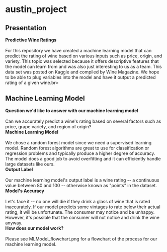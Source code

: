 # austin_project

## Presentation

**Predictive Wine Ratings**<br><br>
For this repository we have created a machine learning model that can predict the rating of wine based on various inputs such as price, origin, and variety. This topic was selected because it offers descriptive features that the model can learn from and was also just interesting to us as a team. This data set was posted on Kaggle and compiled by Wine Magazine. We hope to be able to plug variables into the model and have it output a predicted rating of a given wine.br><br>

## Machine Learning Model

**Question we'd like to answer with our machine learning model**<br><br>
Can we accurately predict a wine's rating based on several factors such as price, grape variety, and region of origin?<br>
**Machine Learning Model**<br><br>
We chose a random forest model since we need a supervised learning model. Random forest algorithms are great to use for classification or regression problems and typically produce a higher degree of accuracy. The model does a good job to avoid overfitting and it can efficiently handle large datasets like ours.<br>
**Output Label**<br><br>
Our machine learning model's output label is a wine rating -- a continuous value between 80 and 100 -- otherwise known as "points" in the dataset.<br> 
**Model's Accuracy**<br><br>
Let's face it -- no one will die if they drink a glass of wine that is rated inaccurately. If our model predicts some vintages to rate below their actual rating, it will be unfortunate. The consumer may notice and be unhappy. However, it's possible that the consumer will not notice and drink the wine anyway.<br> 
**How does our model work?**<br><br>
Please see MLModel_flowchart.png for a flowchart of the process for our machine learning model.<br><br>


